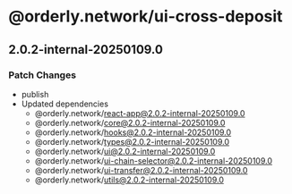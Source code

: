 # @orderly.network/ui-cross-deposit

## 2.0.2-internal-20250109.0

### Patch Changes

- publish
- Updated dependencies
  - @orderly.network/react-app@2.0.2-internal-20250109.0
  - @orderly.network/core@2.0.2-internal-20250109.0
  - @orderly.network/hooks@2.0.2-internal-20250109.0
  - @orderly.network/types@2.0.2-internal-20250109.0
  - @orderly.network/ui@2.0.2-internal-20250109.0
  - @orderly.network/ui-chain-selector@2.0.2-internal-20250109.0
  - @orderly.network/ui-transfer@2.0.2-internal-20250109.0
  - @orderly.network/utils@2.0.2-internal-20250109.0
